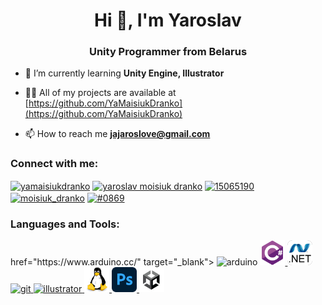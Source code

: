 <h1 align="center">Hi 👋, I'm Yaroslav</h1>
<h3 align="center">Unity Programmer from Belarus</h3>

- 🌱 I’m currently learning **Unity Engine, Illustrator**

- 👨‍💻 All of my projects are available at [https://github.com/YaMaisiukDranko](https://github.com/YaMaisiukDranko)

- 📫 How to reach me **jajaroslove@gmail.com**

<h3 align="left">Connect with me:</h3>
<p align="left">
<a href="https://twitter.com/yamaisiukdranko" target="blank"><img align="center" src="https://raw.githubusercontent.com/rahuldkjain/github-profile-readme-generator/master/src/images/icons/Social/twitter.svg" alt="yamaisiukdranko" height="30" width="40" /></a>
<a href="https://linkedin.com/in/yaroslav moisiuk dranko" target="blank"><img align="center" src="https://raw.githubusercontent.com/rahuldkjain/github-profile-readme-generator/master/src/images/icons/Social/linked-in-alt.svg" alt="yaroslav moisiuk dranko" height="30" width="40" /></a>
<a href="https://stackoverflow.com/users/15065190" target="blank"><img align="center" src="https://raw.githubusercontent.com/rahuldkjain/github-profile-readme-generator/master/src/images/icons/Social/stack-overflow.svg" alt="15065190" height="30" width="40" /></a>
<a href="https://instagram.com/moisiuk_dranko" target="blank"><img align="center" src="https://raw.githubusercontent.com/rahuldkjain/github-profile-readme-generator/master/src/images/icons/Social/instagram.svg" alt="moisiuk_dranko" height="30" width="40" /></a>
<a href="https://discord.gg/#0869" target="blank"><img align="center" src="https://raw.githubusercontent.com/rahuldkjain/github-profile-readme-generator/master/src/images/icons/Social/discord.svg" alt="#0869" height="30" width="40" /></a>
</p>

<h3 align="left">Languages and Tools:</h3>
href="https://www.arduino.cc/" target="_blank"> <img src="https://cdn.worldvectorlogo.com/logos/arduino-1.svg" alt="arduino" width="40" height="40"/> </a> <a href="https://www.w3schools.com/cs/" target="_blank"> <img src="https://raw.githubusercontent.com/devicons/devicon/master/icons/csharp/csharp-original.svg" alt="csharp" width="40" height="40"/> </a> <a href="https://dotnet.microsoft.com/" target="_blank"> <img src="https://github.com/YaMaisiukDranko/YaMaisiukDranko/blob/main/Net%20framework.png" alt="dotnet" width="40" height="40"/> </a> <a href="https://git-scm.com/" target="_blank"> <img src="https://www.vectorlogo.zone/logos/git-scm/git-scm-icon.svg" alt="git" width="40" height="40"/> </a> <a href="https://www.adobe.com/in/products/illustrator.html" target="_blank"> <img src="https://www.vectorlogo.zone/logos/adobe_illustrator/adobe_illustrator-icon.svg" alt="illustrator" width="40" height="40"/> </a> <a href="https://www.linux.org/" target="_blank"> <img src="https://raw.githubusercontent.com/devicons/devicon/master/icons/linux/linux-original.svg" alt="linux" width="40" height="40"/> </a> <a href="https://www.photoshop.com/en" target="_blank"> <img src="https://github.com/YaMaisiukDranko/YaMaisiukDranko/blob/main/PSD.png" 
alt="photoshop" width="40" height="40"/> </a> <a 
href="https://unity.com/" target="_blank"> <img src="https://github.com/YaMaisiukDranko/YaMaisiukDranko/blob/main/Unity%20logo.png" alt="unity" width="40" height="40"/> </a> </p>
